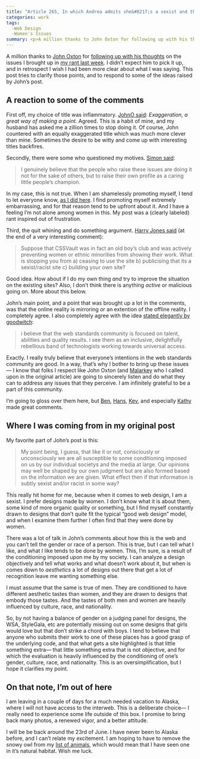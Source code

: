 ```yaml
---
title: "Article 265, In which Andrea admits she&#8217;s a sexist and then goes to Alaska"
categories: work
tags:
  -Web Design
  -Women's Issues
summary: <p>A million thanks to John Oxton for following up with his thoughts on the issues I brought up in my rant last week. In retrospect I wish I had been more clear.</p>
---
```

<p>A million thanks to <a href="http://joshuaink.com">John Oxton</a> for <a href="http://joshuaink.com/blog/331/its-all-about-that-man-whitey">following up with his thoughts</a> on the issues I brought up in <a href="http://interllectual.com/article/257/rant-are-css-style-galleries-and-awards-sites-good-old-boys-clubs">my rant last week</a>.  I didn&#8217;t expect him to pick it up, and in retrospect I wish I had been more clear about what I was saying.  This post tries to clarify those points, and to respond to some of the ideas raised by John&#8217;s post.</p>

<h2>A reaction to some of the comments</h2>

<p>First off, my choice of title was inflammatory.  <a href="http://joshuaink.com/blog/331/its-all-about-that-man-whitey#c004521">JohnO said</a>: <cite>Exaggeration, a great way of making a point.</cite>  Agreed.  This is a habit of mine, and my husband has asked me a zillion times to stop doing it.  Of course, John countered with an equally exaggerated title which was much more clever than mine.  Sometimes the desire to be witty and come up with interesting titles backfires.</p>

<p>Secondly, there were some who questioned my motives. <a href="http://joshuaink.com/blog/331/its-all-about-that-man-whitey#c004513">Simon said</a>:</p>

<blockquote>
<p>I genuinely believe that the people who raise these issues are doing it not for the sake of others, but to raise their own profile as a caring little people&#8217;s champion.</p>
</blockquote>

<p>In my case, this is not true.  When I am shamelessly promoting myself, I tend to let everyone know, <a href="http://interllectual.com/article/263/a-nod-from-the-wasp">as I did here</a>.  I find promoting myself extremely embarrassing, and for that reason tend to be upfront about it.  And I have a feeling I&#8217;m not alone among women in this.  My post was a (clearly labeled) rant inspired out of frustration.  </p>

<p>Third, the quit whining and do something argument. <a href="http://joshuaink.com/blog/331/its-all-about-that-man-whitey#c004512">Harry Jones said</a> (at the end of a very interesting comment): </p>

<blockquote>
<p>Suppose that <span class="caps">CSSV</span>ault was in fact an old boy&#8217;s club and was actively preventing women or ethnic minorities from showing their work. What is stopping you from a) ceasing to use the site b) publicising that its a sexist/racist site c) building your own site? </p>
</blockquote>

<p>Good idea.  How about if I do my own thing <em>and</em> try to improve the situation on the existing sites?  Also, I don&#8217;t think there is anything <em>active</em> or malicious going on. More about this below.</p>

<p>John&#8217;s main point, and a point that was brought up a lot in the comments, was that the online reality is mirroring or an extention of the offline reality.  I completely agree.  I also completely agree with the idea <a href="http://joshuaink.com/blog/331/its-all-about-that-man-whitey#c004523">stated elegantly by goodwitch</a>:</p>

<blockquote>
<p>i believe that the web standards community is focused on talent, abilities and quality results. i see them as an inclusive, delightfully rebellious band of technologists working towards universal access. </p>
</blockquote>

<p>Exactly.  I really truly believe that everyone&#8217;s intentions in the web standards community are good.  In a way, that&#8217;s why I bother to bring up these issues&#8212; I know that folks I respect like John Oxton (and <a href="http://stuffandnonsense.co.uk">Malarkey</a> who I called upon in the original article) are going to sincerely listen and do what they can to address any issues that they perceive.  I am infinitely grateful to be a part of this community.</p>

<p>I&#8217;m going to gloss over them here, but <a href="http://joshuaink.com/blog/331/its-all-about-that-man-whitey#c004509">Ben</a>, <a href="http://joshuaink.com/blog/331/its-all-about-that-man-whitey#c004515">Hans</a>, <a href="http://joshuaink.com/blog/331/its-all-about-that-man-whitey#c004516">Kev</a>, and especially <a href="http://joshuaink.com/blog/331/its-all-about-that-man-whitey#c004519">Kathy</a> made great comments.</p>

<h2>Where I was coming from in my original post</h2>

<p>My favorite part of John&#8217;s post is this:</p>

<blockquote>
<p>My point being, I guess, that like it or not, consciously or unconsciously we are all susceptible to some conditioning imposed on us by our individual societys and the media at large. Our opinions may well be shaped by our own judgment but are also formed based on the information we are given. What effect then if that information is subtly sexist and/or racist in some way?</p>
</blockquote>

<p>This really hit home for me, because when it comes to web design, I am a sexist.  I prefer designs made by women.  I don&#8217;t know what it is about them, some kind of more organic quality or something, but I find myself constantly drawn to designs that don&#8217;t quite fit the typical &#8220;good web design&#8221; model, and when I examine them further I often find that they were done by women. </p>

<p>There was a lot of talk in John&#8217;s comments about how this is the web and you can&#8217;t tell the gender or race of a person.  This is true, but I can tell what I like, and what I like tends to be done by women.  This, I&#8217;m sure, is a result of the conditioning imposed upon me by my society.  I can analyze a design objectively and tell what works and what doesn&#8217;t work about it, but when is comes down to <em>aesthetics</em> a lot of designs out there that get a lot of recognition leave me wanting something else.</p>

<p>I must assume that the same is true of men.  They are conditioned to have different aesthetic tastes than women, and they are drawn to designs that embody those tastes.  And the tastes of both men and women are heavily influenced by  culture, race, and nationality.</p>

<p>So, by not having a balance of gender on a judging panel for designs, the <span class="caps">WSA</span>, StyleGala, etc are potentially missing out on some designs that girls would love but that don&#8217;t strike a chord with boys.  I tend to believe that anyone who submits their work to one of these places has a good grasp of the underlying code, and that what gets a site highlighted is that little something extra&#8212; that little something extra that is not objective, and for which the evaluation is heavily influenced by the conditioning of one&#8217;s gender, culture, race, and nationality. This is an oversimplification, but I hope it clarifies my point.  </p>

<h2>On that note, I&#8217;m out of here</h2>

<p>I am leaving in a couple of days for a much needed vacation to Alaska, where I will not have access to the interweb.  This is a deliberate choice&#8212; I really need to experience some life outside of this box.  I promise to bring back many photos, a renewed vigor, and a better attitude.</p>

<p>I will be be back around the 23rd of June.  I have never been to Alaska before, and I can&#8217;t relate my excitement.  I am hoping to have to remove the snowy owl from my <a href="/animal">list of animals</a>, which would mean that I have seen one in it&#8217;s natural habitat.  Wish me luck.</p>
